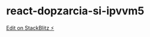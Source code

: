 # react-dopzarcia-si-ipvvm5

[Edit on StackBlitz ⚡️](https://stackblitz.com/edit/react-dopzarcia-si-ipvvm5)